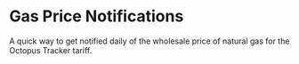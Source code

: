 # Gas Price Notifications

A quick way to get notified daily of the wholesale price of natural gas for the Octopus Tracker tariff.

